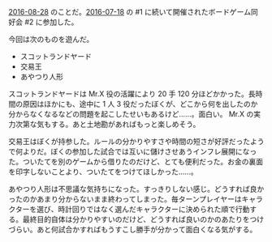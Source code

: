 [2016-08-28][] のことだ。[2016-07-18][] の #1 に続いて開催されたボードゲーム同好会 #2 に参加した。

今回は次のものを遊んだ。

- スコットランドヤード
- 交易王
- あやつり人形

スコットランドヤードは Mr.X 役の活躍により 20 手 120 分ほどかかった。長時間の原因はほかにも、途中に 1 人 3 役だったぼくが、どこから何を出したのか分からなくなるなどの問題を起こしたせいもあるけど……。面白い。 Mr.X の実力次第な気もする。あと土地勘があればもっと楽しめそう。

交易王はぼくが持参した。ルールの分かりやすさや時間の短さが好評だったようで何よりだ。ぼくの参加した試合では互いに儲けさせあうインフレ展開になった。ついたてを別のゲームから借りたのだけど、とても便利だった。お金の裏面を印字しないことより、ついたてをつけてほしかった……。

あやつり人形は不思議な気持ちになった。すっきりしない感じ。どうすれば良かったのかあまり分からないまま終わってしまった。毎ターンプレイヤーはキャラクターを選び、時計回りではなく選んだキャラクターに決められた順で行動する。最終目的自体は分かりやすいのだけど、どうすれば良いのかのあたりをつけづらい。あと何試合かすればもうすこし勝手が分かって面白くなる気がする。

[2016-07-18]: http://blog.bouzuya.net/2016/07/18/
[2016-08-28]: http://blog.bouzuya.net/2016/08/28/
